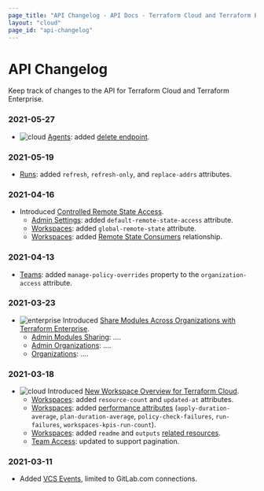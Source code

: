 ```yaml
---
page_title: "API Changelog - API Docs - Terraform Cloud and Terraform Enterprise"
layout: "cloud"
page_id: "api-changelog"
---
```


[breaking]: ./api/changelog/breaking.png "Breaking"
[cloud]: ./api/changelog/cloud.png "Cloud"
[deprecation]: ./api/changelog/deprecation.png "Deprecation"
[enterprise]: ./api/changelog/enterprise.png "Enterprise"

# API Changelog

Keep track of changes to the API for Terraform Cloud and Terraform Enterprise.

### 2021-05-27

* ![cloud][] [Agents](https://www.terraform.io/docs/cloud/api/agents.html): added [delete endpoint](https://www.terraform.io/docs/cloud/api/agents.html#delete-an-agent).

### 2021-05-19

* [Runs](https://www.terraform.io/docs/cloud/api/runs.html): added `refresh`, `refresh-only`, and `replace-addrs` attributes.

### 2021-04-16

* Introduced [Controlled Remote State Access](https://www.hashicorp.com/blog/announcing-controlled-remote-state-access-for-terraform-cloud-and-enterprise).
    * [Admin Settings](https://www.terraform.io/docs/cloud/api/admin/settings.html): added `default-remote-state-access` attribute.
    * [Workspaces](https://www.terraform.io/docs/cloud/api/workspaces.html): added `global-remote-state` attribute.
    * [Workspaces](https://www.terraform.io/docs/cloud/api/workspaces.html): added [Remote State Consumers](https://www.terraform.io/docs/cloud/api/workspaces.html#get-remote-state-consumers) relationship.

### 2021-04-13

* [Teams](https://www.terraform.io/docs/cloud/api/teams.html): added `manage-policy-overrides` property to the `organization-access` attribute.

### 2021-03-23

* ![enterprise][] Introduced [Share Modules Across Organizations with Terraform Enterprise](https://www.hashicorp.com/blog/share-modules-across-organizations-terraform-enterprise).
  * [Admin Modules Sharing](https://www.terraform.io/docs/cloud/api/admin/module-sharing.html): ....
  * [Admin Organizations](https://www.terraform.io/docs/cloud/api/admin/organizations.html): ....
  * [Organizations](https://www.terraform.io/docs/cloud/api/organizations.html): ....

### 2021-03-18

* ![cloud][] Introduced [New Workspace Overview for Terraform Cloud](https://www.hashicorp.com/blog/new-workspace-overview-for-terraform-cloud).
  * [Workspaces](https://www.terraform.io/docs/cloud/api/workspaces.html): added `resource-count` and `updated-at` attributes.
  * [Workspaces](https://www.terraform.io/docs/cloud/api/workspaces.html): added [performance attributes](https://www.terraform.io/docs/cloud/api/workspaces.html#workspace-performance-attributes) (`apply-duration-average`, `plan-duration-average`, `policy-check-failures`, `run-failures`, `workspaces-kpis-run-count`).
  * [Workspaces](https://www.terraform.io/docs/cloud/api/workspaces.html): added `readme` and `outputs` [related resources](https://www.terraform.io/docs/cloud/api/workspaces.html#available-related-resources).
  * [Team Access](https://www.terraform.io/docs/cloud/api/team-access.html): updated to support pagination.

### 2021-03-11

* Added [VCS Events](https://www.terraform.io/docs/cloud/api/vcs-events.html), limited to GitLab.com connections.
